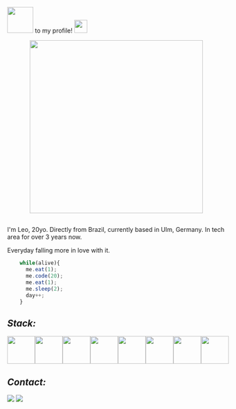 
<link rel="stylesheet" type='text/css' href="https://cdn.jsdelivr.net/gh/devicons/devicon@latest/devicon.min.css" />

<img src="https://raw.githubusercontent.com/alexnaiman/alexnaiman/master/resources/welcomeglitch.gif" width="60" style="max-width: 100%;"></a> to my profile! <a target="_blank" rel="noopener noreferrer" href="https://raw.githubusercontent.com/iampavangandhi/iampavangandhi/master/gifs/Hi.gif"><img src="https://raw.githubusercontent.com/iampavangandhi/iampavangandhi/master/gifs/Hi.gif" width="30" style="max-width: 100%;"></a>

<p align="center">
   <img width="400" src="https://gist.githubusercontent.com/vininjr/d29bb07bdadb41e4b0923bc8fa748b1a/raw/88f20c9d749d756be63f22b09f3c4ac570bc5101/programming.gif" />
</p>

##

<p>I'm Leo, 20yo. Directly from Brazil, currently based in Ulm, Germany. In tech area for over 3 years now. </p>
<p>Everyday falling more in love with it.</p>

```js
    while(alive){
      me.eat(1);
      me.code(20);
      me.eat(1);
      me.sleep(2);
      day++;
    }
```

## *Stack:*

<div style="display: flex;">
   <img src="https://cdn.jsdelivr.net/gh/devicons/devicon@latest/icons/java/java-original-wordmark.svg" style="width: 4rem"/>
   <img src="https://cdn.jsdelivr.net/gh/devicons/devicon@latest/icons/spring/spring-original.svg" style="width: 4rem"/>
   
   <img src="https://cdn.jsdelivr.net/gh/devicons/devicon@latest/icons/csharp/csharp-original.svg" style="width: 4rem"/>
   <img src="https://cdn.jsdelivr.net/gh/devicons/devicon@latest/icons/dotnetcore/dotnetcore-original.svg" style="width: 4rem"/>

   <img src="https://cdn.jsdelivr.net/gh/devicons/devicon@latest/icons/javascript/javascript-original.svg" style="width: 4rem;"/>       
   <img src="https://cdn.jsdelivr.net/gh/devicons/devicon@latest/icons/react/react-original-wordmark.svg" style="width: 4rem"/>
   <img src="https://cdn.jsdelivr.net/gh/devicons/devicon@latest/icons/angular/angular-original.svg" style="width: 4rem"/>       
   <img src="https://cdn.jsdelivr.net/gh/devicons/devicon@latest/icons/tailwindcss/tailwindcss-original.svg" style="width: 4rem"/>       
</div>
          
          
## *Contact:*

<div> 
  <a href = "mailto:leonardorafaelli@gmail.com" target="_blank"><img src="https://img.shields.io/badge/-Gmail-%23333?style=for-the-badge&logo=gmail&logoColor=white"></a>
  <a href="https://www.linkedin.com/in/leonardo-rafaelli" target="_blank"><img src="https://img.shields.io/badge/-LinkedIn-%230077B5?style=for-the-badge&logo=linkedin&logoColor=white"></a> 
</div>
